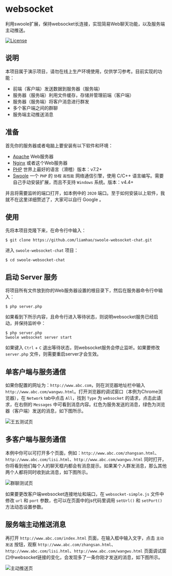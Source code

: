 # websocket
利用swoole扩展，保持websocket长连接，实现简易Web聊天功能，以及服务端主动推送。

[![License](https://poser.pugx.org/haosijia/feiyu-crm/license)](https://github.com/liamhao/swoole-websocket-chat)

## 说明
本项目属于演示项目，请勿在线上生产环境使用，仅供学习参考。目前实现的功能：

- 前端（客户端）发送数据到服务器（服务端）
- 服务器（服务端）利用文件缓存，存储并管理前端（客户端）
- 服务器（服务端）将客户消息进行群发
- 多个客户端之间的群聊
- 服务端主动推送消息

## 准备
首先你的服务器或者电脑上要安装有以下软件和环境：

- [Apache](https://www.apache.org) Web服务器
- [Nginx](https://nginx.org) 或者这个Web服务器
- [PHP](https://www.php.net) 世界上最好的语言（滑稽）版本：v7.2+
- [Swoole](https://wiki.swoole.com) 一个 `PHP` 的 `协程` `高性能` 网络通信引擎，使用 C/C++ 语言编写。需要自己手动安装扩展，而且不支持 `Windows` 系统。版本：v4.4+

并且将需要监听的端口打开，如本例中的 `2020` 端口。至于如何安装以上软件，我就不在这里详细赘述了，大家可以自行 Google 。

## 使用
先将本项目克隆下来，在命令行中输入：
```
$ git clone https://github.com/liamhao/swoole-websocket-chat.git
```
进入 `swoole-websocket-chat` 项目：
```
$ cd swoole-websocket-chat
```

## 启动 Server 服务
将项目所有文件放到你的Web服务器设置的根目录下，然后在服务器命令行中输入：
```
$ php server.php
```
如果看到下所示内容，且命令行进入等待状态，则说明websocket服务已经启动，并保持监听中：
```
$ php server.php
Swoole websocket server start

```
如果键入 `Ctrl` + `C` 退出等待状态，则websocket服务会停止监听。如果要修改 `server.php` 文件，则需要重启server才会生效。

## 单客户端与服务通信
如果你配置的网址为：`http://www.abc.com`，则在浏览器地址栏中输入 `http://www.abc.com/wangwu.html`。打开浏览器的调试窗口（本例为Chrome浏览器），在 `Network` tab中点击 `All`，找到 `Type` 为 `websocket` 的请求，点击此请求，在右侧的 `Messages` 中可看到消息内容。红色为服务发送的消息，绿色为浏览器（客户端）发送的消息，如下图所示。

![王五测试页](https://www.haosijia.vip/img/20200407/Websocket演示/王五测试页.png "王五测试页")

## 多客户端与服务通信
本例中你可以可打开多个页面，例如：`http://www.abc.com/zhangsan.html`、`http://www.abc.com/lisi.html`、`http://www.abc.com/wangwu.html` 同时打开，你将看到他们每个人的聊天框内都会有消息提示。如果某个人群发消息，那么其他两个人都将同时收到此消息，如下图所示。

![群聊测试页](https://www.haosijia.vip/img/20200407/Websocket演示/群聊测试页.png "群聊测试页")

如果要更改客户端websocket连接地址和端口，在 `websocket-simple.js` 文件中修改 `url` 和 `port` 参数，也可以在页面中的js代码里调用 `setUrl()` 和 `setPort()` 方法动态设置参数。

## 服务端主动推送消息
再打开 `http://www.abc.com/index.html` 页面，在输入框中输入文字，点击 `主动发送` 按钮，观察 `http://www.abc.com/zhangsan.html`、`http://www.abc.com/lisi.html`、`http://www.abc.com/wangwu.html` 页面调试窗口中websocket链接的变化，会发现多了一条你刚才发送的消息，如下图所示。

![主动推送页](https://www.haosijia.vip/img/20200407/Websocket演示/主动推送页.png "主动推送页")
